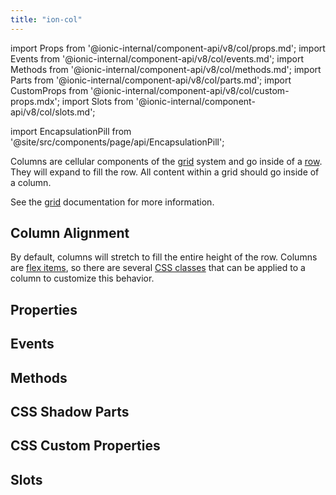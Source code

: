 ```yaml
---
title: "ion-col"
---
```


import Props from '@ionic-internal/component-api/v8/col/props.md';
import Events from '@ionic-internal/component-api/v8/col/events.md';
import Methods from '@ionic-internal/component-api/v8/col/methods.md';
import Parts from '@ionic-internal/component-api/v8/col/parts.md';
import CustomProps from '@ionic-internal/component-api/v8/col/custom-props.mdx';
import Slots from '@ionic-internal/component-api/v8/col/slots.md';

<head>
  <title>ion-col: Column Component Padding and Other Properties</title>
  <meta name="description" content="ion-col is a column component that goes inside a row. Content within a grid goes inside of a column. Read more on column padding, size, and other properties." />
</head>

import EncapsulationPill from '@site/src/components/page/api/EncapsulationPill';

<EncapsulationPill type="shadow" />

Columns are cellular components of the [grid](./grid) system and go inside of a [row](./row). They will expand to fill the row. All content within a grid should go inside of a column.

See the [grid](./grid) documentation for more information.

## Column Alignment

By default, columns will stretch to fill the entire height of the row. Columns are [flex items](https://developer.mozilla.org/en-US/docs/Glossary/Flex_Item), so there are several [CSS classes](/docs/layout/css-utilities#flex-item-properties) that can be applied to a column to customize this behavior.

## Properties

<Props />

## Events

<Events />

## Methods

<Methods />

## CSS Shadow Parts

<Parts />

## CSS Custom Properties

<CustomProps />

## Slots

<Slots />

